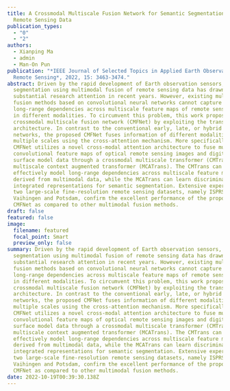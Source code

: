 ```yaml
---
title: A Crossmodal Multiscale Fusion Network for Semantic Segmentation of
  Remote Sensing Data
publication_types:
  - "0"
  - "2"
authors:
  - Xianping Ma
  - admin
  - Man-On Pun
publication: "*IEEE Journal of Selected Topics in Applied Earth Observations and
  Remote Sensing*, 2022, 15: 3463-3474."
abstract: Driven by the rapid development of Earth observation sensors, semantic
  segmentation using multimodal fusion of remote sensing data has drawn
  substantial research attention in recent years. However, existing multimodal
  fusion methods based on convolutional neural networks cannot capture
  long-range dependencies across multiscale feature maps of remote sensing data
  in different modalities. To circumvent this problem, this work proposes a
  crossmodal multiscale fusion network (CMFNet) by exploiting the transformer
  architecture. In contrast to the conventional early, late, or hybrid fusion
  networks, the proposed CMFNet fuses information of different modalities at
  multiple scales using the cross-attention mechanism. More specifically, the
  CMFNet utilizes a novel cross-modal attention architecture to fuse multiscale
  convolutional feature maps of optical remote sensing images and digital
  surface model data through a crossmodal multiscale transformer (CMTrans) and a
  multiscale context augmented transformer (MCATrans). The CMTrans can
  effectively model long-range dependencies across multiscale feature maps
  derived from multimodal data, while the MCATrans can learn discriminative
  integrated representations for semantic segmentation. Extensive experiments on
  two large-scale fine-resolution remote sensing datasets, namely ISPRS
  Vaihingen and Potsdam, confirm the excellent performance of the proposed
  CMFNet as compared to other multimodal fusion methods.
draft: false
featured: false
image:
  filename: featured
  focal_point: Smart
  preview_only: false
summary: Driven by the rapid development of Earth observation sensors, semantic
  segmentation using multimodal fusion of remote sensing data has drawn
  substantial research attention in recent years. However, existing multimodal
  fusion methods based on convolutional neural networks cannot capture
  long-range dependencies across multiscale feature maps of remote sensing data
  in different modalities. To circumvent this problem, this work proposes a
  crossmodal multiscale fusion network (CMFNet) by exploiting the transformer
  architecture. In contrast to the conventional early, late, or hybrid fusion
  networks, the proposed CMFNet fuses information of different modalities at
  multiple scales using the cross-attention mechanism. More specifically, the
  CMFNet utilizes a novel cross-modal attention architecture to fuse multiscale
  convolutional feature maps of optical remote sensing images and digital
  surface model data through a crossmodal multiscale transformer (CMTrans) and a
  multiscale context augmented transformer (MCATrans). The CMTrans can
  effectively model long-range dependencies across multiscale feature maps
  derived from multimodal data, while the MCATrans can learn discriminative
  integrated representations for semantic segmentation. Extensive experiments on
  two large-scale fine-resolution remote sensing datasets, namely ISPRS
  Vaihingen and Potsdam, confirm the excellent performance of the proposed
  CMFNet as compared to other multimodal fusion methods.
date: 2022-10-19T00:39:30.138Z
---
```

